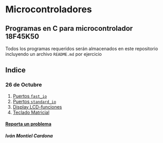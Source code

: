 # Microcontroladores
## Programas en C para microcontrolador 18F45K50
Todos los programas requeridos serán almacenados en este repositorio incluyendo un archivo `README.md` por ejercicio
## Indice
### 26 de Octubre
1. [Puertos `fast_io`](https://github.com/begeistert/microcontrollers-ccs-c-compiler/tree/main/fast_io)
2. [Puertos `standard_io`]()
3. [Display LCD-funciones]()
4. [Teclado Matricial]()

#### [Reporta un problema](https://github.com/begeistert/microcontrollers-ccs-c-compiler/issues)

##### Iván Montiel Cardona
